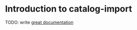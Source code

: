 # Introduction to catalog-import

TODO: write [great documentation](http://jacobian.org/writing/what-to-write/)
